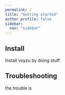 ```yaml
---
permalink: /
title: "Getting started"
author_profile: false
sidebar:
  nav: "sidebar"
---
```

## Install

Install voyzu by doing stuff

## Troubleshooting

the trouble is 

